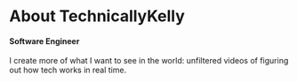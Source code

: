 # About TechnicallyKelly

#### Software Engineer

I create more of what I want to see in the world: unfiltered videos of figuring out how tech works in real time. 
